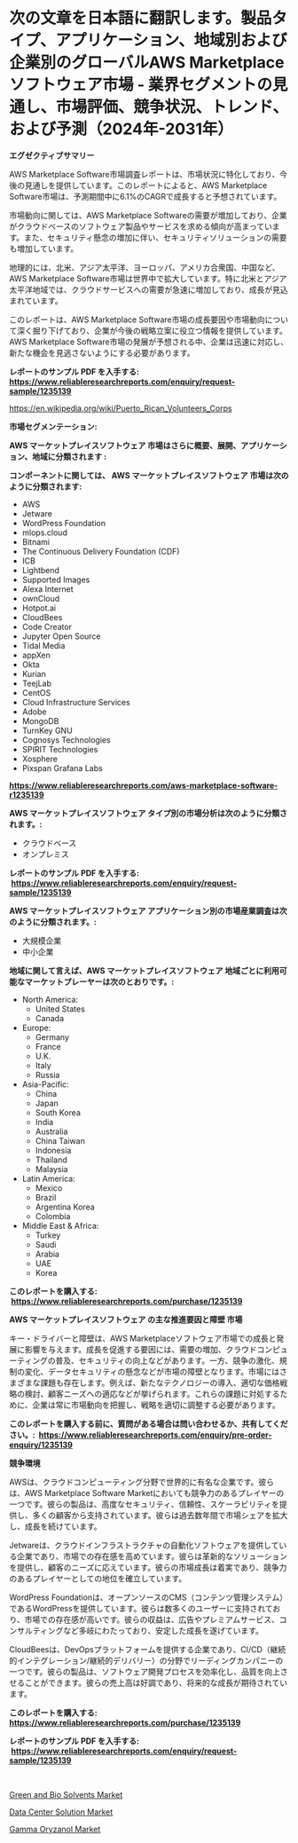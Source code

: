 <p><h1>次の文章を日本語に翻訳します。製品タイプ、アプリケーション、地域別および企業別のグローバルAWS Marketplaceソフトウェア市場 - 業界セグメントの見通し、市場評価、競争状況、トレンド、および予測（2024年-2031年）</h1></p><p><strong>エグゼクティブサマリー</strong></p>
<p><p>AWS Marketplace Software市場調査レポートは、市場状況に特化しており、今後の見通しを提供しています。このレポートによると、AWS Marketplace Software市場は、予測期間中に6.1%のCAGRで成長すると予想されています。</p><p>市場動向に関しては、AWS Marketplace Softwareの需要が増加しており、企業がクラウドベースのソフトウェア製品やサービスを求める傾向が高まっています。また、セキュリティ懸念の増加に伴い、セキュリティソリューションの需要も増加しています。</p><p>地理的には、北米、アジア太平洋、ヨーロッパ、アメリカ合衆国、中国など、AWS Marketplace Software市場は世界中で拡大しています。特に北米とアジア太平洋地域では、クラウドサービスへの需要が急速に増加しており、成長が見込まれています。</p><p>このレポートは、AWS Marketplace Software市場の成長要因や市場動向について深く掘り下げており、企業が今後の戦略立案に役立つ情報を提供しています。AWS Marketplace Software市場の発展が予想される中、企業は迅速に対応し、新たな機会を見逃さないようにする必要があります。</p></p>
<p><strong>レポートのサンプル PDF を入手する: <a href="https://www.reliableresearchreports.com/enquiry/request-sample/1235139">https://www.reliableresearchreports.com/enquiry/request-sample/1235139</a></strong></p>
<p><a href="https://en.wikipedia.org/wiki/Puerto_Rican_Volunteers_Corps">https://en.wikipedia.org/wiki/Puerto_Rican_Volunteers_Corps</a></p>
<p><strong>市場セグメンテーション:</strong></p>
<p><strong> AWS マーケットプレイスソフトウェア 市場はさらに概要、展開、アプリケーション、地域に分類されます :</strong></p>
<p><strong>コンポーネントに関しては、 AWS マーケットプレイスソフトウェア 市場は次のように分類されます: &nbsp;</strong></p>
<p><ul><li>AWS</li><li>Jetware</li><li>WordPress Foundation</li><li>mlops.cloud</li><li>Bitnami</li><li>The Continuous Delivery Foundation (CDF)</li><li>ICB</li><li>Lightbend</li><li>Supported Images</li><li>Alexa Internet</li><li>ownCloud</li><li>Hotpot.ai</li><li>CloudBees</li><li>Code Creator</li><li>Jupyter Open Source</li><li>Tidal Media</li><li>appXen</li><li>Okta</li><li>Kurian</li><li>TeejLab</li><li>CentOS</li><li>Cloud Infrastructure Services</li><li>Adobe</li><li>MongoDB</li><li>TurnKey GNU</li><li>Cognosys Technologies</li><li>SPIRIT Technologies</li><li>Xosphere</li><li>Pixspan
    Grafana Labs</li></ul></p>
<p><strong><a href="https://www.reliableresearchreports.com/aws-marketplace-software-r1235139">https://www.reliableresearchreports.com/aws-marketplace-software-r1235139</a></strong></p>
<p><strong> AWS マーケットプレイスソフトウェア タイプ別の市場分析は次のように分類されます。:</strong></p>
<p><ul><li>クラウドベース</li><li>オンプレミス</li></ul></p>
<p><strong>レポートのサンプル PDF を入手する: &nbsp;<a href="https://www.reliableresearchreports.com/enquiry/request-sample/1235139">https://www.reliableresearchreports.com/enquiry/request-sample/1235139</a></strong></p>
<p><strong> AWS マーケットプレイスソフトウェア アプリケーション別の市場産業調査は次のように分類されます。:</strong></p>
<p><ul><li>大規模企業</li><li>中小企業</li></ul></p>
<p><strong>地域に関して言えば、AWS マーケットプレイスソフトウェア 地域ごとに利用可能なマーケットプレーヤーは次のとおりです。:</strong></p>
<p><ul>
    <li>
        North America:
        <ul>
            <li>United States</li>
            <li>Canada</li>
        </ul>
    </li>
    <li>
        Europe:
        <ul>
            <li>Germany</li>
            <li>France</li>
            <li>U.K.</li>
            <li>Italy</li>
            <li>Russia</li>
        </ul>
    </li>
    <li>
        Asia-Pacific:
        <ul>
            <li>China</li>
            <li>Japan</li>
            <li>South Korea</li>
            <li>India</li>
            <li>Australia</li>
            <li>China Taiwan</li>
            <li>Indonesia</li>
            <li>Thailand</li>
            <li>Malaysia</li>
        </ul>
    </li>
    <li>
        Latin America:
        <ul>
            <li>Mexico</li>
            <li>Brazil</li>
            <li>Argentina Korea</li>
            <li>Colombia</li>
        </ul>
    </li>
    <li>
        Middle East & Africa:
        <ul>
            <li>Turkey</li>
            <li>Saudi</li>
            <li>Arabia</li>
            <li>UAE</li>
            <li>Korea</li>
        </ul>
    </li>
    </ul></p>
<p><strong>このレポートを購入する: &nbsp;<a href="https://www.reliableresearchreports.com/purchase/1235139">https://www.reliableresearchreports.com/purchase/1235139</a></strong></p>
<p><strong>AWS マーケットプレイスソフトウェア の主な推進要因と障壁 市場</strong></p>
<p><p>キー・ドライバーと障壁は、AWS Marketplaceソフトウェア市場での成長と発展に影響を与えます。成長を促進する要因には、需要の増加、クラウドコンピューティングの普及、セキュリティの向上などがあります。一方、競争の激化、規制の変化、データセキュリティの懸念などが市場の障壁となります。市場にはさまざまな課題も存在します。例えば、新たなテクノロジーの導入、適切な価格戦略の検討、顧客ニーズへの適応などが挙げられます。これらの課題に対処するために、企業は常に市場動向を把握し、戦略を適切に調整する必要があります。</p></p>
<p><strong>このレポートを購入する前に、質問がある場合は問い合わせるか、共有してください。:&nbsp; <a href="https://www.reliableresearchreports.com/enquiry/pre-order-enquiry/1235139">https://www.reliableresearchreports.com/enquiry/pre-order-enquiry/1235139</a></strong></p>
<p><strong>競争環境</strong></p>
<p><p>AWSは、クラウドコンピューティング分野で世界的に有名な企業です。彼らは、AWS Marketplace Software Marketにおいても競争力のあるプレイヤーの一つです。彼らの製品は、高度なセキュリティ、信頼性、スケーラビリティを提供し、多くの顧客から支持されています。彼らは過去数年間で市場シェアを拡大し、成長を続けています。</p><p>Jetwareは、クラウドインフラストラクチャの自動化ソフトウェアを提供している企業であり、市場での存在感を高めています。彼らは革新的なソリューションを提供し、顧客のニーズに応えています。彼らの市場成長は着実であり、競争力のあるプレイヤーとしての地位を確立しています。</p><p>WordPress Foundationは、オープンソースのCMS（コンテンツ管理システム）であるWordPressを提供しています。彼らは数多くのユーザーに支持されており、市場での存在感が高いです。彼らの収益は、広告やプレミアムサービス、コンサルティングなど多岐にわたっており、安定した成長を遂げています。</p><p>CloudBeesは、DevOpsプラットフォームを提供する企業であり、CI/CD（継続的インテグレーション/継続的デリバリー）の分野でリーディングカンパニーの一つです。彼らの製品は、ソフトウェア開発プロセスを効率化し、品質を向上させることができます。彼らの売上高は好調であり、将来的な成長が期待されています。</p></p>
<p><strong>このレポートを購入する: &nbsp; <a href="https://www.reliableresearchreports.com/purchase/1235139">https://www.reliableresearchreports.com/purchase/1235139</a></strong></p>
<p><strong>レポートのサンプル PDF を入手する: &nbsp;<a href="https://www.reliableresearchreports.com/enquiry/request-sample/1235139">https://www.reliableresearchreports.com/enquiry/request-sample/1235139</a></strong><strong></strong></p>
<p>&nbsp;</p>
<p><p><a href="https://github.com/dmmanir420/Market-Research-Report-List-1/blob/main/green-and-bio-solvents-market.md">Green and Bio Solvents Market</a></p><p><a href="https://issuu.com/reportprime-2/docs/data-center-solution-market-size-2030.pptx">Data Center Solution Market</a></p><p><a href="https://github.com/susanjprice2023/Market-Research-Report-List-2/blob/main/gamma-oryzanol-market.md">Gamma Oryzanol Market</a></p></p>